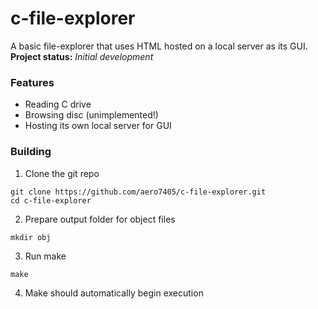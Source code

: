 # c-file-explorer
A basic file-explorer that uses HTML hosted on a local server as its GUI.
**Project status:** *Initial development* 

### Features
 - Reading C drive
 - Browsing disc (unimplemented!)
 - Hosting its own local server for GUI

### Building
1. Clone the git repo
```
git clone https://github.com/aero7405/c-file-explorer.git
cd c-file-explorer
```
2. Prepare output folder for object files
```
mkdir obj
```
3. Run make
```
make
```
4. Make should automatically begin execution